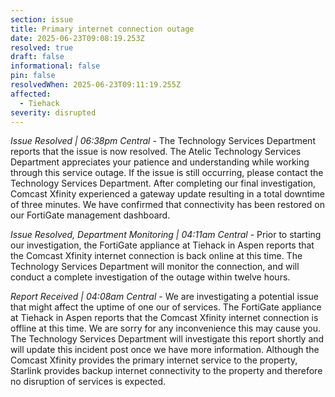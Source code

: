 ```yaml
---
section: issue
title: Primary internet connection outage
date: 2025-06-23T09:08:19.253Z
resolved: true
draft: false
informational: false
pin: false
resolvedWhen: 2025-06-23T09:11:19.255Z
affected:
  - Tiehack
severity: disrupted
---
```

*Issue Resolved | 06:38pm Central* - The Technology Services Department reports that the issue is now resolved. The Atelic Technology Services Department appreciates your patience and understanding while working through this service outage. If the issue is still occurring, please contact the Technology Services Department. After completing our final investigation, Comcast Xfinity experienced a gateway update resulting in a total downtime of three minutes. We have confirmed that connectivity has been restored on our FortiGate management dashboard.

*Issue Resolved, Department Monitoring | 04:11am Central* - Prior to starting our investigation, the FortiGate appliance at Tiehack in Aspen reports that the Comcast Xfinity internet connection is back online at this time. The Technology Services Department will monitor the connection, and will conduct a complete investigation of the outage within twelve hours.

*Report Received | 04:08am Central* - We are investigating a potential issue that might affect the uptime of one our of services. The FortiGate appliance at Tiehack in Aspen reports that the Comcast Xfinity internet connection is offline at this time. We are sorry for any inconvenience this may cause you. The Technology Services Department will investigate this report shortly and will update this incident post once we have more information. Although the Comcast Xfinity provides the primary internet service to the property, Starlink provides backup internet connectivity to the property and therefore no disruption of services is expected.